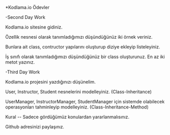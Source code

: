 *Kodlama.io Ödevler

-Second Day Work
  
  Kodlama.io sitesine gidiniz.
  
  Özellik nesnesi olarak tanımladığımızı düşündüğünüz iki örnek veriniz.
  
  Bunlara ait class, contructor yapılarını oluşturup diziye ekleyip listeleyiniz.
  
  İş sınıfı olarak tanımladığımızı düşündüğünüz bir class oluşturunuz. En az iki metot yazınız.




-Third Day Work

  Kodlama.io projesini yazdığınızı düşünelim.
  
  User, Instructor, Student nesnelerini modelleyiniz. (Class-Inheritance)
  
  UserManager, InstructorManager, StudentManager için sistemde olabilecek operasyonları tahminleyip modelleyiniz. (Class-Inheritance-Method)
  
  Kural -- Sadece gördüğümüz konulardan yararlanmalısınız.
  
  Github adresinizi paylaşınız.
